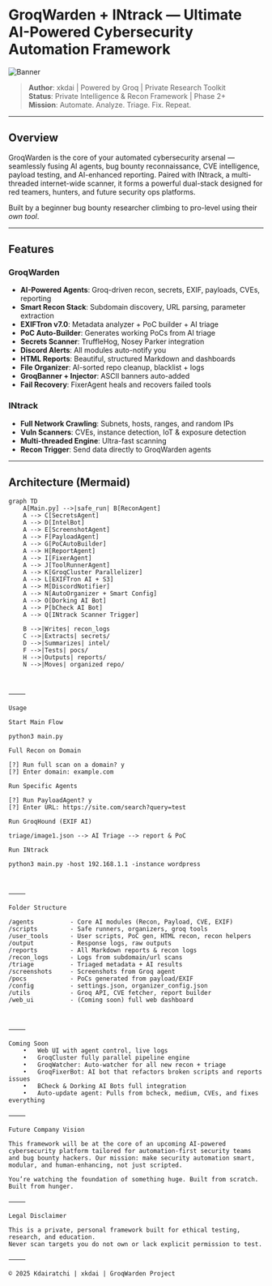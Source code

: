 # GroqWarden + INtrack — Ultimate AI-Powered Cybersecurity Automation Framework

![Banner](https://img.shields.io/badge/GroqWarden-AI--BugBounty--Automation-purple?style=flat-square&logo=groq)

> **Author**: xkdai | Powered by Groq | Private Research Toolkit  
> **Status**: Private Intelligence & Recon Framework | Phase 2+  
> **Mission**: Automate. Analyze. Triage. Fix. Repeat.

---

## Overview

GroqWarden is the core of your automated cybersecurity arsenal — seamlessly fusing AI agents, bug bounty reconnaissance, CVE intelligence, payload testing, and AI-enhanced reporting. Paired with INtrack, a multi-threaded internet-wide scanner, it forms a powerful dual-stack designed for red teamers, hunters, and future security ops platforms.

Built by a beginner bug bounty researcher climbing to pro-level using their *own tool*.

---

## Features

### GroqWarden
- **AI-Powered Agents**: Groq-driven recon, secrets, EXIF, payloads, CVEs, reporting
- **Smart Recon Stack**: Subdomain discovery, URL parsing, parameter extraction
- **EXIFTron v7.0**: Metadata analyzer + PoC builder + AI triage
- **PoC Auto-Builder**: Generates working PoCs from AI triage
- **Secrets Scanner**: TruffleHog, Nosey Parker integration
- **Discord Alerts**: All modules auto-notify you
- **HTML Reports**: Beautiful, structured Markdown and dashboards
- **File Organizer**: AI-sorted repo cleanup, blacklist + logs
- **GroqBanner + Injector**: ASCII banners auto-added
- **Fail Recovery**: FixerAgent heals and recovers failed tools

### INtrack
- **Full Network Crawling**: Subnets, hosts, ranges, and random IPs
- **Vuln Scanners**: CVEs, instance detection, IoT & exposure detection
- **Multi-threaded Engine**: Ultra-fast scanning
- **Recon Trigger**: Send data directly to GroqWarden agents

---

## Architecture (Mermaid)

```mermaid
graph TD
    A[Main.py] -->|safe_run| B[ReconAgent]
    A --> C[SecretsAgent]
    A --> D[IntelBot]
    A --> E[ScreenshotAgent]
    A --> F[PayloadAgent]
    A --> G[PoCAutoBuilder]
    A --> H[ReportAgent]
    A --> I[FixerAgent]
    A --> J[ToolRunnerAgent]
    A --> K[GroqCluster Parallelizer]
    A --> L[EXIFTron AI + S3]
    A --> M[DiscordNotifier]
    A --> N[AutoOrganizer + Smart Config]
    A --> O[Dorking AI Bot]
    A --> P[bCheck AI Bot]
    A --> Q[INtrack Scanner Trigger]

    B -->|Writes| recon_logs
    C -->|Extracts| secrets/
    D -->|Summarizes| intel/
    F -->|Tests| pocs/
    H -->|Outputs| reports/
    N -->|Moves| organized repo/



⸻

Usage

Start Main Flow

python3 main.py

Full Recon on Domain

[?] Run full scan on a domain? y
[?] Enter domain: example.com

Run Specific Agents

[?] Run PayloadAgent? y
[?] Enter URL: https://site.com/search?query=test

Run GroqHound (EXIF AI)

triage/image1.json --> AI Triage --> report & PoC

Run INtrack

python3 main.py -host 192.168.1.1 -instance wordpress



⸻

Folder Structure

/agents          - Core AI modules (Recon, Payload, CVE, EXIF)
/scripts         - Safe runners, organizers, groq tools
/user_tools      - User scripts, PoC gen, HTML recon, recon helpers
/output          - Response logs, raw outputs
/reports         - All Markdown reports & recon logs
/recon_logs      - Logs from subdomain/url scans
/triage          - Triaged metadata + AI results
/screenshots     - Screenshots from Groq agent
/pocs            - PoCs generated from payload/EXIF
/config          - settings.json, organizer_config.json
/utils           - Groq API, CVE fetcher, report builder
/web_ui          - (Coming soon) full web dashboard



⸻

Coming Soon
	•	Web UI with agent control, live logs
	•	GroqCluster fully parallel pipeline engine
	•	GroqWatcher: Auto-watcher for all new recon + triage
	•	GroqFixerBot: AI bot that refactors broken scripts and reports issues
	•	BCheck & Dorking AI Bots full integration
	•	Auto-update agent: Pulls from bcheck, medium, CVEs, and fixes everything

⸻

Future Company Vision

This framework will be at the core of an upcoming AI-powered cybersecurity platform tailored for automation-first security teams and bug bounty hackers. Our mission: make security automation smart, modular, and human-enhancing, not just scripted.

You’re watching the foundation of something huge. Built from scratch. Built from hunger.

⸻

Legal Disclaimer

This is a private, personal framework built for ethical testing, research, and education.
Never scan targets you do not own or lack explicit permission to test.

⸻

© 2025 Kdairatchi | xkdai | GroqWarden Project